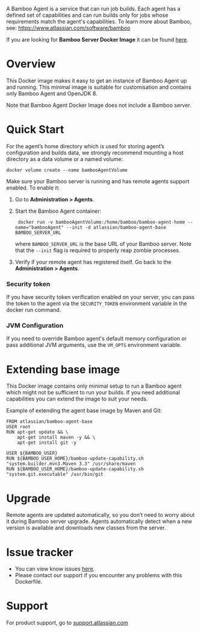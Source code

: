 A Bamboo Agent is a service that can run job builds. Each agent has a defined set of capabilities and can run builds only for jobs whose requirements match the agent's capabilities.
To learn more about Bamboo, see: https://www.atlassian.com/software/bamboo

If you are looking for **Bamboo Server Docker Image** it can be found [here](https://hub.docker.com/r/atlassian/bamboo-server/).

# Overview

This Docker image makes it easy to get an instance of Bamboo Agent up and running. This minimal image is suitable for customisation and contains only Bamboo Agent and OpenJDK 8.

Note that Bamboo Agent Docker Image does not include a Bamboo server.

# Quick Start

For the agent’s home directory which is used for storing agent’s configuration and builds data, we strongly recommend mounting a host directory as a data volume or a named volume:
	
	docker volume create --name bambooAgentVolume
	
Make sure your Bamboo server is running and has remote agents support enabled. To enable it:

1. Go to **Administration > Agents**.
2. Start the Bamboo Agent container:

		docker run -v bambooAgentVolume:/home/bamboo/bamboo-agent-home --name="bambooAgent" --init -d atlassian/bamboo-agent-base BAMBOO_SERVER_URL

	where `BAMBOO_SERVER_URL` is the base URL of your Bamboo server. Note that the `--init` flag is required to properly reap zombie processes.
	
3. Verify if your remote agent has registered itself. Go back to the **Administration > Agents**.

### Security token

If you have security token verification enabled on your server, you can pass the token to the agent via the `SECURITY_TOKEN` environment variable in the docker run command.

### JVM Configuration

If you need to override Bamboo agent's default memory configuration or pass additional JVM arguments, use the `VM_OPTS` environment variable.

# Extending base image

This Docker image contains only minimal setup to run a Bamboo agent which might not be sufficient to run your builds. If you need additional capabilities you can extend the image to suit your needs.

Example of extending the agent base image by Maven and Git:

	FROM atlassian/bamboo-agent-base
	USER root
	RUN apt-get update && \
		apt-get install maven -y && \
		apt-get install git -y
		
	USER ${BAMBOO_USER}
	RUN ${BAMBOO_USER_HOME}/bamboo-update-capability.sh "system.builder.mvn3.Maven 3.3" /usr/share/maven
	RUN ${BAMBOO_USER_HOME}/bamboo-update-capability.sh "system.git.executable" /usr/bin/git

# Upgrade

Remote agents are updated automatically, so you don’t need to worry about it during Bamboo server upgrade. Agents automatically detect when a new version is available and downloads new classes from the server.

# Issue tracker

* You can view know issues [here](https://jira.atlassian.com/projects/BAM/issues/filter=allissues).
* Please contact our support if you encounter any problems with this Dockerfile.

# Support

For product support, go to [support.atlassian.com](https://support.atlassian.com/)
